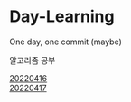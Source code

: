 # Day-Learning
One day, one commit (maybe)

알고리즘 공부

[20220416](./diary/20220416.md)  
[20220417](./diary/20220417.md)  